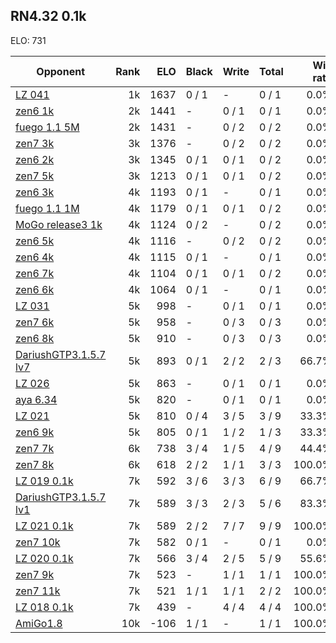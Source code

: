 ## RN4.32 0.1k ##

ELO: 731

Opponent | Rank | ELO | Black | Write | Total | Win rate
---------|-----:|----:|-------|-------|-------|-------:
[LZ 041](LZ%20041.md) | 1k | 1637 | 0 / 1 | - | 0 / 1 | 0.0%
[zen6 1k](zen6%201k.md) | 2k | 1441 | - | 0 / 1 | 0 / 1 | 0.0%
[fuego 1.1 5M](fuego%201.1%205M.md) | 2k | 1431 | - | 0 / 2 | 0 / 2 | 0.0%
[zen7 3k](zen7%203k.md) | 3k | 1376 | - | 0 / 2 | 0 / 2 | 0.0%
[zen6 2k](zen6%202k.md) | 3k | 1345 | 0 / 1 | 0 / 1 | 0 / 2 | 0.0%
[zen7 5k](zen7%205k.md) | 3k | 1213 | 0 / 1 | 0 / 1 | 0 / 2 | 0.0%
[zen6 3k](zen6%203k.md) | 4k | 1193 | 0 / 1 | - | 0 / 1 | 0.0%
[fuego 1.1 1M](fuego%201.1%201M.md) | 4k | 1179 | 0 / 1 | 0 / 1 | 0 / 2 | 0.0%
[MoGo release3 1k](MoGo%20release3%201k.md) | 4k | 1124 | 0 / 2 | - | 0 / 2 | 0.0%
[zen6 5k](zen6%205k.md) | 4k | 1116 | - | 0 / 2 | 0 / 2 | 0.0%
[zen6 4k](zen6%204k.md) | 4k | 1115 | 0 / 1 | - | 0 / 1 | 0.0%
[zen6 7k](zen6%207k.md) | 4k | 1104 | 0 / 1 | 0 / 1 | 0 / 2 | 0.0%
[zen6 6k](zen6%206k.md) | 4k | 1064 | 0 / 1 | - | 0 / 1 | 0.0%
[LZ 031](LZ%20031.md) | 5k | 998 | - | 0 / 1 | 0 / 1 | 0.0%
[zen7 6k](zen7%206k.md) | 5k | 958 | - | 0 / 3 | 0 / 3 | 0.0%
[zen6 8k](zen6%208k.md) | 5k | 910 | - | 0 / 3 | 0 / 3 | 0.0%
[DariushGTP3.1.5.7 lv7](DariushGTP3.1.5.7%20lv7.md) | 5k | 893 | 0 / 1 | 2 / 2 | 2 / 3 | 66.7%
[LZ 026](LZ%20026.md) | 5k | 863 | - | 0 / 1 | 0 / 1 | 0.0%
[aya 6.34](aya%206.34.md) | 5k | 820 | - | 0 / 1 | 0 / 1 | 0.0%
[LZ 021](LZ%20021.md) | 5k | 810 | 0 / 4 | 3 / 5 | 3 / 9 | 33.3%
[zen6 9k](zen6%209k.md) | 5k | 805 | 0 / 1 | 1 / 2 | 1 / 3 | 33.3%
[zen7 7k](zen7%207k.md) | 6k | 738 | 3 / 4 | 1 / 5 | 4 / 9 | 44.4%
[zen7 8k](zen7%208k.md) | 6k | 618 | 2 / 2 | 1 / 1 | 3 / 3 | 100.0%
[LZ 019 0.1k](LZ%20019%200.1k.md) | 7k | 592 | 3 / 6 | 3 / 3 | 6 / 9 | 66.7%
[DariushGTP3.1.5.7 lv1](DariushGTP3.1.5.7%20lv1.md) | 7k | 589 | 3 / 3 | 2 / 3 | 5 / 6 | 83.3%
[LZ 021 0.1k](LZ%20021%200.1k.md) | 7k | 589 | 2 / 2 | 7 / 7 | 9 / 9 | 100.0%
[zen7 10k](zen7%2010k.md) | 7k | 582 | 0 / 1 | - | 0 / 1 | 0.0%
[LZ 020 0.1k](LZ%20020%200.1k.md) | 7k | 566 | 3 / 4 | 2 / 5 | 5 / 9 | 55.6%
[zen7 9k](zen7%209k.md) | 7k | 523 | - | 1 / 1 | 1 / 1 | 100.0%
[zen7 11k](zen7%2011k.md) | 7k | 521 | 1 / 1 | 1 / 1 | 2 / 2 | 100.0%
[LZ 018 0.1k](LZ%20018%200.1k.md) | 7k | 439 | - | 4 / 4 | 4 / 4 | 100.0%
[AmiGo1.8](AmiGo1.8.md) | 10k | -106 | 1 / 1 | - | 1 / 1 | 100.0%
